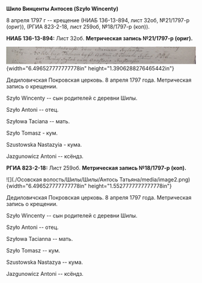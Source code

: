 **Шило Винценты Антосев (Szyło Wincenty)**

8 апреля 1797 г -- крещение (НИАБ 136-13-894, лист 32об, №21/1797-р
(ориг)), (РГИА 823-2-18, лист 259об, №18/1797-р (коп)).

**НИАБ 136-13-894:** Лист 32об. **Метрическая запись №21/1797-р
(ориг).**

![](./media/c80e974d094cff7f270b7678e0299153a20df18d.png){width="6.496527777777778in"
height="1.3906288276465442in"}

Дедиловичская Покровская церковь. 8 апреля 1797 года. Метрическая запись
о крещении.

Szyło Wincenty -- сын родителей с деревни Шилы.

Szyło Antoni -- отец.

Szyłowa Taciana -- мать.

Szyło Tomasz - кум.

Szustowska Nastazyia - кума.

Jazgunowicz Antoni -- ксёндз.

**РГИА 823-2-18:** Лист 259об. **Метрическая запись №18/1797-р (коп).**

![](./Осовская волость/Шилы/Шилы/Антось Татьяна/media/image2.png){width="6.496527777777778in"
height="1.5527777777777778in"}

Дедиловичская Покровская церковь. 8 апреля 1797 года. Метрическая запись
о крещении.

Szyło Wincenty -- сын родителей с деревни Шилы.

Szyło Antoni -- отец.

Szyłowa Tacianna -- мать.

Szyło Tomasz -- кум.

Szustowska Nastazya -- кума.

Jazgunowicz Antoni -- ксёндз.
